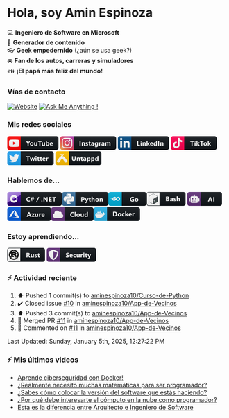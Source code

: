 # Hola, soy Amin Espinoza

:computer: **Ingeniero de Software en Microsoft**  
:pencil: **Generador de contenido**  
:eyeglasses: **Geek empedernido** (¿aún se usa geek?)  
:oncoming_automobile: **Fan de los autos, carreras y simuladores**  
:family: **¡El papá más feliz del mundo!**

### Vías de contacto

[![Website](https://img.shields.io/badge/aminespinoza.com-up-green?style=for-the-badge)][website]
[![Ask Me Anything !](https://img.shields.io/badge/Ask%20me-anything-1abc9c.svg?style=for-the-badge)](https://calendly.com/aminespinoza/consultoria)

### Mis redes sociales
[<img src="./assets/social/youtube.png"/>][youtube]
[<img src="./assets/social/instagram.png"/>][instagram]
[<img src="./assets/social/linkedin.png"/>][linkedin]
[<img src="./assets/social/tiktok.png"/>][linkedin]
[<img src="./assets/social/twitter.png"/>][twitter]
[<img src="./assets/social/untappd.png"/>][untappd]

### Hablemos de...
<img src="./assets/tech/csharp_dotnet.png"/><img src="./assets/tech/python.png"/><img src="./assets/tech/go.png"/><img src="./assets/tech/bash.png"/>
<img src="./assets/tech/ai.png"/><img src="./assets/tech/azure.png"/><img src="./assets/tech/cloud.png"/><img src="./assets/tech/docker.png"/>

### Estoy aprendiendo...
<img src="./assets/tech/rust.png"/> <img src="./assets/tech/security.png"/>


### :zap: Actividad reciente
<!--RECENT_ACTIVITY:start-->
1. ⬆️ Pushed 1 commit(s) to [aminespinoza10/Curso-de-Python](https://github.com/aminespinoza10/Curso-de-Python)<br>
2. ✔️ Closed issue [#10](https://github.com/aminespinoza10/App-de-Vecinos/issues/10) in [aminespinoza10/App-de-Vecinos](https://github.com/aminespinoza10/App-de-Vecinos)<br>
3. ⬆️ Pushed 3 commit(s) to [aminespinoza10/App-de-Vecinos](https://github.com/aminespinoza10/App-de-Vecinos)<br>
4. 🎉 Merged PR [#11](https://github.com/aminespinoza10/App-de-Vecinos/pull/11) in [aminespinoza10/App-de-Vecinos](https://github.com/aminespinoza10/App-de-Vecinos)<br>
5. 💬 Commented on [#11](https://github.com/aminespinoza10/App-de-Vecinos/pull/11#issuecomment-2571423646) in [aminespinoza10/App-de-Vecinos](https://github.com/aminespinoza10/App-de-Vecinos)<br>
<!--RECENT_ACTIVITY:end-->
<!--RECENT_ACTIVITY:last_update-->
Last Updated: Sunday, January 5th, 2025, 12:27:22 PM
<!--RECENT_ACTIVITY:last_update_end-->

### :zap: Mis últimos videos
<!-- YOUTUBE:START -->
- [Aprende ciberseguridad con Docker!](https://www.youtube.com/watch?v=chcuCz7WCXU)
- [¿Realmente necesito muchas matemáticas para ser programador?](https://www.youtube.com/watch?v=fVY4xhBNUX0)
- [¿Sabes cómo colocar la versión del software que estás haciendo?](https://www.youtube.com/watch?v=sMGEwhZF6Go)
- [¿Por qué debe interesarte el cómputo en la nube como programador?](https://www.youtube.com/watch?v=mGVx8y5pjzg)
- [Esta es la diferencia entre Arquitecto e Ingeniero de Software](https://www.youtube.com/watch?v=e2EmTcTBaTw)
<!-- YOUTUBE:END -->


[website]: https://aminespinoza.com/
[twitter]: https://twitter.com/aminespinoza
[youtube]: https://www.youtube.com/c/AminEspinoza
[linkedin]: https://www.linkedin.com/in/amin-espinoza-71b24661/
[instagram]: https://www.instagram.com/aminespinoza10/
[untappd]: https://untappd.com/user/aminespinoza
